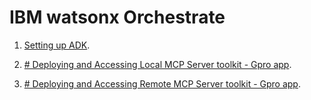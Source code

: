 # IBM watsonx Orchestrate

1.  <a href="./001-setting-up-adk">Setting up ADK</a>.

2.  <a href="./002-mcp-gpro-app-local"># Deploying and Accessing Local MCP Server toolkit - Gpro app</a>.

3.  <a href="./003-mcp-gpro-app-remote"># Deploying and Accessing Remote MCP Server toolkit - Gpro app</a>.

